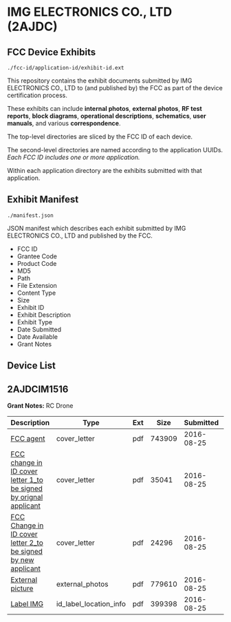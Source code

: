 # IMG ELECTRONICS CO., LTD (2AJDC)
## FCC Device Exhibits

```
./fcc-id/application-id/exhibit-id.ext
```

This repository contains the exhibit documents submitted by IMG ELECTRONICS CO., LTD to (and published by) the FCC as part of the device certification process.

These exhibits can include **internal photos**, **external photos**, **RF test reports**, **block diagrams**, **operational descriptions**, **schematics**, **user manuals**, and various **correspondence**.

The top-level directories are sliced by the FCC ID of each device.

The second-level directories are named according to the application UUIDs. *Each FCC ID includes one or more application.*

Within each application directory are the exhibits submitted with that application. 

## Exhibit Manifest

```
./manifest.json
```

JSON manifest which describes each exhibit submitted by IMG ELECTRONICS CO., LTD and published by the FCC.

- FCC ID
- Grantee Code
- Product Code
- MD5
- Path
- File Extension
- Content Type
- Size
- Exhibit ID
- Exhibit Description
- Exhibit Type
- Date Submitted
- Date Available
- Grant Notes

## Device List
## 2AJDCIM1516
**Grant Notes:** RC Drone

| Description | Type | Ext | Size | Submitted | Available |
| ----------- | ---- | --- | ---- | --------- | --------- |
| [FCC agent](2AJDCIM1516/2472ba37bef6b21e9d6969046d78c086/3112464.pdf) | cover_letter | pdf | 743909 | 2016-08-25 | 2016-08-31 |
| [FCC change in ID cover letter 1_to be signed by orignal applicant](2AJDCIM1516/2472ba37bef6b21e9d6969046d78c086/3112465.pdf) | cover_letter | pdf | 35041 | 2016-08-25 | 2016-08-31 |
| [FCC Change in ID cover letter 2_to be signed by new applicant](2AJDCIM1516/2472ba37bef6b21e9d6969046d78c086/3112466.pdf) | cover_letter | pdf | 24296 | 2016-08-25 | 2016-08-31 |
| [External picture](2AJDCIM1516/2472ba37bef6b21e9d6969046d78c086/3112467.pdf) | external_photos | pdf | 779610 | 2016-08-25 | 2016-08-31 |
| [Label IMG](2AJDCIM1516/2472ba37bef6b21e9d6969046d78c086/3112468.pdf) | id_label_location_info | pdf | 399398 | 2016-08-25 | 2016-08-31 |
